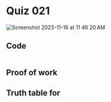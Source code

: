 # Quiz 021
<img width="max" alt="Screenshot 2023-11-16 at 11 46 20 AM" src="https://github.com/hasmhib/unit2-2024/assets/142870448/e26eb9c2-8039-49d3-afda-ab6195e08fbb">


## Code

```py

```

## Proof of work

## Truth table for
